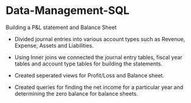 # Data-Management-SQL
Building a P&amp;L statement and Balance Sheet

- Divided journal entries into various account types such as Revenue, Expense, Assets and Liabilities. 

- Using Inner joins we connected the journal entry tables, fiscal year tables and account type tables for building the statements.

- Created seperated views for Profit/Loss and Balance sheet.

- Created queries for finding the net income for a particular year and determining the zero balance for balance sheets.

